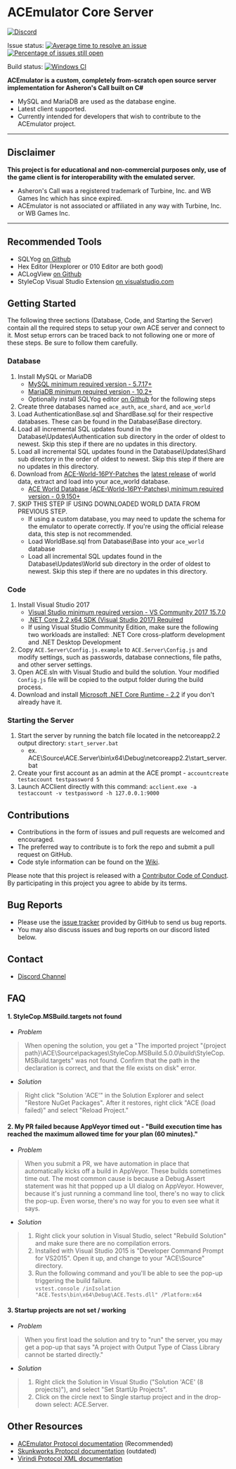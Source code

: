 # ACEmulator Core Server

[![Discord](https://img.shields.io/discord/261242462972936192.svg?label=play+now!&style=for-the-badge&logo=discord)](https://discord.gg/C2WzhP9)

Issue status: [![Average time to resolve an issue](http://isitmaintained.com/badge/resolution/ACEmulator/ACE.svg)](http://isitmaintained.com/project/ACEmulator/ACE "Average time to resolve an issue")
[![Percentage of issues still open](http://isitmaintained.com/badge/open/ACEmulator/ACE.svg)](http://isitmaintained.com/project/ACEmulator/ACE "Percentage of issues still open")

Build status: [![Windows CI](https://ci.appveyor.com/api/projects/status/rqebda31cgu8u59w/branch/master?svg=true)](https://ci.appveyor.com/project/LtRipley36706/ace)

**ACEmulator is a custom, completely from-scratch open source server implementation for Asheron's Call built on C#**
 * MySQL and MariaDB are used as the database engine.
 * Latest client supported.
 * Currently intended for developers that wish to contribute to the ACEmulator project.

***
## Disclaimer
**This project is for educational and non-commercial purposes only, use of the game client is for interoperability with the emulated server.**
- Asheron's Call was a registered trademark of Turbine, Inc. and WB Games Inc which has since expired.
- ACEmulator is not associated or affiliated in any way with Turbine, Inc. or WB Games Inc.
***
## Recommended Tools
* SQLYog [on Github](https://github.com/webyog/sqlyog-community/wiki/Downloads)
* Hex Editor (Hexplorer or 010 Editor are both good)
* ACLogView [on Github](https://github.com/ACEmulator/aclogview)
* StyleCop Visual Studio Extension [on visualstudio.com](https://marketplace.visualstudio.com/items?itemName=ChrisDahlberg.StyleCop)

## Getting Started
The following three sections (Database, Code, and Starting the Server) contain all the required steps to setup your own ACE server and connect to it. Most setup errors can be traced back to not following one or more of these steps. Be sure to follow them carefully.

### Database
1. Install MySQL or MariaDB
   * [MySQL minimum required version - 5.7.17+](https://dev.mysql.com/downloads/windows/installer/)
   * [MariaDB minimum required version - 10.2+](https://mariadb.org/download/)
   * Optionally install SQLYog editor [on Github](https://github.com/webyog/sqlyog-community/wiki/Downloads) for the following steps
2. Create three databases named `ace_auth`, `ace_shard`, and `ace_world`
3. Load AuthenticationBase.sql and ShardBase.sql for their respective databases. These can be found in the Database\Base directory.
4. Load all incremental SQL updates found in the Database\Updates\Authentication sub directory in the order of oldest to newest. Skip this step if there are no updates in this directory.
5. Load all incremental SQL updates found in the Database\Updates\Shard sub directory in the order of oldest to newest. Skip this step if there are no updates in this directory. 
6. Download from [ACE-World-16PY-Patches](https://github.com/ACEmulator/ACE-World-16PY-Patches) the [latest release](https://github.com/ACEmulator/ACE-World-16PY-Patches/releases/latest) of world data, extract and load into your ace_world database.
   * [ACE World Database (ACE-World-16PY-Patches) minimum required version - 0.9.150+](https://github.com/ACEmulator/ACE-World-16PY-Patches/releases/latest)
7. SKIP THIS STEP IF USING DOWNLOADED WORLD DATA FROM PREVIOUS STEP.
   * If using a custom database, you may need to update the schema for the emulator to operate correctly. If you're using the official release data, this step is not recommended.
   * Load WorldBase.sql from Database\Base into your `ace_world` database
   * Load all incremental SQL updates found in the Database\Updates\World sub directory in the order of oldest to newest. Skip this step if there are no updates in this directory.


### Code 
1. Install Visual Studio 2017
   * [Visual Studio minimum required version - VS Community 2017 15.7.0](https://www.visualstudio.com/thank-you-downloading-visual-studio/?sku=Community&rel=15)
   * [.NET Core 2.2 x64 SDK (Visual Studio 2017) Required](https://www.microsoft.com/net/download/visual-studio-sdks)
   * If using Visual Studio Community Edition, make sure the following two workloads are installed: .NET Core cross-platform development and .NET Desktop Development
2. Copy `ACE.Server\Config.js.example` to `ACE.Server\Config.js` and modify settings, such as passwords, database connections, file paths, and other server settings.
3. Open ACE.sln with Visual Studio and build the solution. Your modified `Config.js` file will be copied to the output folder during the build process.
4. Download and install [Microsoft .NET Core Runtime - 2.2](https://www.microsoft.com/net/download) if you don't already have it.

### Starting the Server
1. Start the server by running the batch file located in the netcoreapp2.2 output directory: `start_server.bat`
   * ex. ACE\Source\ACE.Server\bin\x64\Debug\netcoreapp2.2\start_server.bat
2. Create your first account as an admin at the ACE prompt - `accountcreate testaccount testpassword 5`
3. Launch ACClient directly with this command: `acclient.exe -a testaccount -v testpassword -h 127.0.0.1:9000`



## Contributions

* Contributions in the form of issues and pull requests are welcomed and encouraged.
* The preferred way to contribute is to fork the repo and submit a pull request on GitHub.
* Code style information can be found on the [Wiki](https://github.com/ACEmulator/ACE/wiki/Code-Style).

Please note that this project is released with a [Contributor Code of Conduct](https://github.com/ACEmulator/ACE/blob/master/CODE_OF_CONDUCT.md). By participating in this project you agree to abide by its terms.

## Bug Reports

* Please use the [issue tracker](https://github.com/ACEmulator/ACE/issues) provided by GitHub to send us bug reports.
* You may also discuss issues and bug reports on our discord listed below.

## Contact

- [Discord Channel](https://discord.gg/C2WzhP9)

## FAQ

#### 1. StyleCop.MSBuild.targets not found
* _Problem_
> When opening the solution, you get a "The imported project "{project path}\ACE\Source\packages\StyleCop.MSBuild.5.0.0\build\StyleCop.MSBuild.targets" was not found. Confirm that the path in the <Import> declaration is correct, and that the file exists on disk" error.
* _Solution_
> Right click "Solution 'ACE'" in the Solution Explorer and select "Restore NuGet Packages".  After it restores, right click "ACE (load failed)" and select "Reload Project."

#### 2. My PR failed because AppVeyor timed out - "Build execution time has reached the maximum allowed time for your plan (60 minutes)."
* _Problem_
>When you submit a PR, we have automation in place that automatically kicks off a build in AppVeyor.  These builds sometimes time out.  The most common cause is because a Debug.Assert statement was hit that popped up a UI dialog on AppVeyor.  However, because it's just running a command line tool, there's no way to click the pop-up.  Even worse, there's no way for you to even see what it says.
* _Solution_
> 1) Right click your solution in Visual Studio, select "Rebuild Solution" and make sure there are no compilation errors.
> 2) Installed with Visual Studio 2015 is "Developer Command Prompt for VS2015".  Open it up, and change to your "ACE\Source" directory.
> 3) Run the following command and you'll be able to see the pop-up triggering the build failure.  
   `vstest.console /inIsolation "ACE.Tests\bin\x64\Debug\ACE.Tests.dll" /Platform:x64`

#### 3. Startup projects are not set / working
* _Problem_
> When you first load the solution and try to "run" the server, you may get a pop-up that says "A project with Output Type of Class Library cannot be started directly."
* _Solution_
> 1) Right click the Solution in Visual Studio ("Solution 'ACE' (8 projects)"), and select "Set StartUp Projects".
> 2) Click on the circle next to Single startup project and in the drop-down select: ACE.Server.

## Other Resources
* [ACEmulator Protocol documentation](https://acemulator.github.io/protocol/) (Recommended)
* [Skunkworks Protocol documentation](http://skunkworks.sourceforge.net/protocol/Protocol.php) (outdated)
* [Virindi Protocol XML documentation](http://www.virindi.net/junk/messages_annotated_final.xml)
